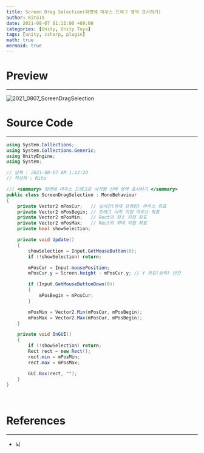 ```yaml
---
title: Screen Drag Selection(화면에 마우스 드래그 영역 표시하기)
author: Rito15
date: 2021-08-07 01:11:00 +09:00
categories: [Unity, Unity Toys]
tags: [unity, csharp, plugin]
math: true
mermaid: true
---
```


# Preview
---

![2021_0807_ScreenDragSelection](https://user-images.githubusercontent.com/42164422/128541062-96cc08bb-a6d8-4170-a968-0a6c5c1e9ef4.gif)

# Source Code
---

```cs
using System.Collections;
using System.Collections.Generic;
using UnityEngine;
using System;

// 날짜 : 2021-08-07 AM 1:12:20
// 작성자 : Rito

/// <summary> 화면에 마우스 드래그로 사각형 선택 영역 표시하기 </summary>
public class ScreenDragSelection : MonoBehaviour
{
    private Vector2 mPosCur;   // 실시간(현재 프레임) 마우스 좌표
    private Vector2 mPosBegin; // 드래그 시작 지점 마우스 좌표
    private Vector2 mPosMin;   // Rect의 최소 지점 좌표
    private Vector2 mPosMax;   // Rect의 최대 지점 좌표
    private bool showSelection;

    private void Update()
    {
        showSelection = Input.GetMouseButton(0);
        if (!showSelection) return;

        mPosCur = Input.mousePosition;
        mPosCur.y = Screen.height - mPosCur.y; // Y 좌표(상하) 반전

        if (Input.GetMouseButtonDown(0))
        {
            mPosBegin = mPosCur;
        }

        mPosMin = Vector2.Min(mPosCur, mPosBegin);
        mPosMax = Vector2.Max(mPosCur, mPosBegin);
    }

    private void OnGUI()
    {
        if (!showSelection) return;
        Rect rect = new Rect();
        rect.min = mPosMin;
        rect.max = mPosMax;

        GUI.Box(rect, "");
    }
}
```



<br>

# References
---
- 뇌
